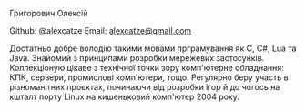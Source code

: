 Григорович Олексій

Github: @alexcatze
Email: alexcatze@gmail.com

Достатньо добре володію такими мовами прграмування як C, C#, Lua та Java. Знайомий з принципами розробки мережевих застосунків. Коллекціоную цікаве з технічної точки зору комп'ютерне обладнання: КПК, сервери, промислові комп'ютери, тощо. Регулярно беру участь в різноманітних проєктах, починаючи від розробки ігор й до чогось на кшталт порту Linux на кишеньковий комп'ютер 2004 року.
